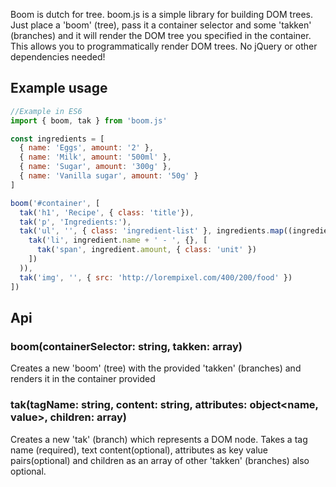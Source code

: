 Boom is dutch for tree. boom.js is a simple library for building DOM trees. Just place a 'boom' (tree), pass it a container selector and some 'takken' (branches) and it will render the DOM tree you specified in the container. This allows you to programmatically render DOM trees. No jQuery or other dependencies needed!

## Example usage
```js
//Example in ES6
import { boom, tak } from 'boom.js'

const ingredients = [
  { name: 'Eggs', amount: '2' },
  { name: 'Milk', amount: '500ml' },
  { name: 'Sugar', amount: '300g' },
  { name: 'Vanilla sugar', amount: '50g' }
]

boom('#container', [
  tak('h1', 'Recipe', { class: 'title'}),
  tak('p', 'Ingredients:'),
  tak('ul', '', { class: 'ingredient-list' }, ingredients.map((ingredient) =>
    tak('li', ingredient.name + ' - ', {}, [
      tak('span', ingredient.amount, { class: 'unit' })
    ])
  )),
  tak('img', '', { src: 'http://lorempixel.com/400/200/food' })
])
```
## Api
### boom(containerSelector: string, takken: array<tak>)
Creates a new 'boom' (tree) with the provided 'takken' (branches) and renders it in the container provided

### tak(tagName: string, content: string, attributes: object<name, value>, children: array<tak>)
Creates a new 'tak' (branch) which represents a DOM node. Takes a tag name (required), text content(optional), attributes as key value pairs(optional) and children as an array of other 'takken' (branches) also optional.
